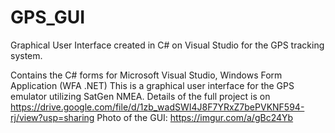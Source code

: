 # GPS_GUI
Graphical User Interface created in C# on Visual Studio for the GPS tracking system.

Contains the C# forms for Microsoft Visual Studio, Windows Form Application (WFA .NET)
This is a graphical user interface for the GPS emulator utilizing SatGen NMEA.
Details of the full project is on https://drive.google.com/file/d/1zb_wadSWI4J8F7YRxZ7bePVKNF594-rj/view?usp=sharing
Photo of the GUI: https://imgur.com/a/gBc24Yb
